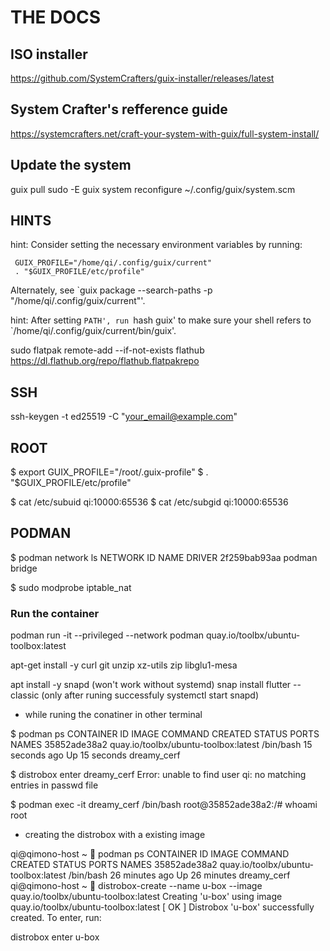 # THE DOCS
## ISO installer

https://github.com/SystemCrafters/guix-installer/releases/latest

## System Crafter's refference guide

https://systemcrafters.net/craft-your-system-with-guix/full-system-install/


## Update the system
guix pull
sudo -E guix system reconfigure ~/.config/guix/system.scm

## HINTS
hint: Consider setting the necessary environment variables by running:

     GUIX_PROFILE="/home/qi/.config/guix/current"
     . "$GUIX_PROFILE/etc/profile"

Alternately, see `guix package --search-paths -p
"/home/qi/.config/guix/current"'.


hint: After setting `PATH', run `hash guix' to make sure your shell refers to
`/home/qi/.config/guix/current/bin/guix'.

sudo flatpak remote-add --if-not-exists flathub https://dl.flathub.org/repo/flathub.flatpakrepo

## SSH
ssh-keygen -t ed25519 -C "your_email@example.com"

## ROOT

$ export GUIX_PROFILE="/root/.guix-profile"
$ . "$GUIX_PROFILE/etc/profile"

$ cat /etc/subuid
qi:10000:65536
$ cat /etc/subgid
qi:10000:65536

## PODMAN
$ podman network ls
NETWORK ID    NAME        DRIVER
2f259bab93aa  podman      bridge

$ sudo modprobe iptable_nat

### Run the container 

podman run -it --privileged --network podman quay.io/toolbx/ubuntu-toolbox:latest

apt-get install -y curl git unzip xz-utils zip libglu1-mesa

apt install -y snapd (won't work without systemd)
snap install flutter --classic  (only after runing successfuly systemctl start snapd)

- while runing the conatiner in other terminal

$ podman ps
CONTAINER ID  IMAGE                                 COMMAND     CREATED         STATUS         PORTS       NAMES
35852ade38a2  quay.io/toolbx/ubuntu-toolbox:latest  /bin/bash   15 seconds ago  Up 15 seconds              dreamy_cerf

$ distrobox enter dreamy_cerf
Error: unable to find user qi: no matching entries in passwd file

$ podman exec -it dreamy_cerf /bin/bash
root@35852ade38a2:/# whoami
root

- creating the distrobox with a existing image

qi@qimono-host ~  podman ps
CONTAINER ID  IMAGE                                 COMMAND     CREATED         STATUS         PORTS       NAMES
35852ade38a2  quay.io/toolbx/ubuntu-toolbox:latest  /bin/bash   26 minutes ago  Up 26 minutes              dreamy_cerf
qi@qimono-host ~  distrobox-create --name u-box --image quay.io/toolbx/ubuntu-toolbox:latest
Creating 'u-box' using image quay.io/toolbx/ubuntu-toolbox:latest        [ OK ]
Distrobox 'u-box' successfully created.
To enter, run:

distrobox enter u-box
